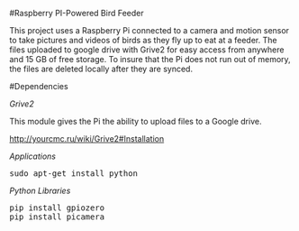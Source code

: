 #Raspberry PI-Powered Bird Feeder

This project uses a Raspberry Pi connected to a camera and motion sensor to take pictures and videos of birds as they fly up to eat at a feeder.
The files uploaded to google drive with Grive2 for easy access from anywhere and 15 GB of free storage.
To insure that the Pi does not run out of memory, the files are deleted locally after they are synced.



#Dependencies

*Grive2*

This module gives the Pi the ability to upload files to a Google drive.

http://yourcmc.ru/wiki/Grive2#Installation

*Applications*
<pre>
sudo apt-get install python
</pre>

*Python Libraries*
<pre>
pip install gpiozero
pip install picamera
</pre>
